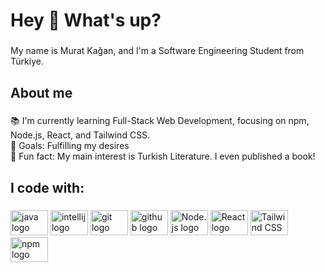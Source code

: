 <h1 align="left">Hey 👋 What's up?</h1>

###

<p align="left">My name is Murat Kağan, and I'm a Software Engineering Student from Türkiye.</p>

###

<h2 align="left">About me</h2>

###

<p align="left">
  📚 I'm currently learning Full-Stack Web Development, focusing on npm, Node.js, React, and Tailwind CSS.<br>
  🎯 Goals: Fulfilling my desires<br>
  🎲 Fun fact: My main interest is Turkish Literature. I even published a book!
</p>

###

<h2 align="left">I code with:</h2>

###

<div align="left">
  <img src="https://cdn.jsdelivr.net/gh/devicons/devicon/icons/java/java-original-wordmark.svg" height="40" width="60" alt="java logo" />
  <img src="https://cdn.jsdelivr.net/gh/devicons/devicon/icons/intellij/intellij-original.svg" height="40" width="60" alt="intellij logo" />
  <img src="https://cdn.jsdelivr.net/gh/devicons/devicon/icons/git/git-plain.svg" height="40" width="60" alt="git logo" />
  <img src="https://cdn.jsdelivr.net/gh/devicons/devicon/icons/github/github-original.svg" height="40" width="60" alt="github logo" />
  <!-- New additions -->
  <img src="path/to/nodejs/icon" height="40" width="60" alt="Node.js logo" />
  <img src="path/to/react/icon" height="40" width="60" alt="React logo" />
  <img src="path/to/tailwind/icon" height="40" width="60" alt="Tailwind CSS logo" />
  <img src="path/to/npm/icon" height="40" width="60" alt="npm logo" />
</div>
